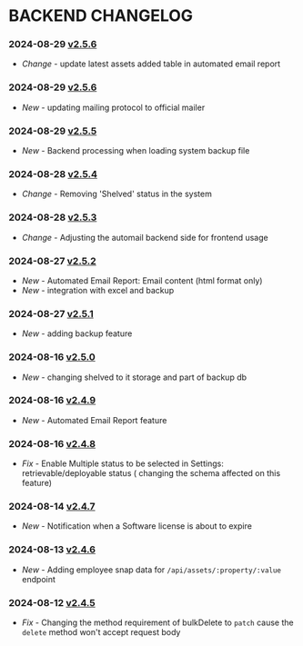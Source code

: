 # BACKEND CHANGELOG

### 2024-08-29 [v2.5.6](https://connect.zoho.com/portal/intranet/task/623367000000590081)
- *Change* - update latest assets added table in automated email report

### 2024-08-29 [v2.5.6](https://gitlab.com/full-scale-internship/stockpilot/-/commit/9ab62005be3ee96414616235fb39d70bb09a62a8)
- *New* - updating mailing protocol to official mailer

### 2024-08-29 [v2.5.5](https://connect.zoho.com/portal/intranet/task/623367000000615263)
- *New* - Backend processing when loading system backup file

### 2024-08-28 [v2.5.4](https://connect.zoho.com/portal/intranet/task/623367000000601111)
- *Change* - Removing 'Shelved' status in the system

### 2024-08-28 [v2.5.3](https://connect.zoho.com/portal/intranet/task/623367000000599090)
- *Change* - Adjusting the automail backend side for frontend usage

### 2024-08-27 [v2.5.2](https://connect.zoho.com/portal/intranet/task/623367000000590081)
- *New* - Automated Email Report: Email content (html format only)
- *New* - integration with excel and backup

### 2024-08-27 [v2.5.1](https://connect.zoho.com/portal/intranet/task/623367000000597034)
- *New* - adding backup feature

### 2024-08-16 [v2.5.0](https://connect.zoho.com/portal/intranet/task/623367000000601111)
- *New* - changing shelved to it storage and part of backup db

### 2024-08-16 [v2.4.9](https://connect.zoho.com/portal/intranet/task/623367000000597248)
- *New* - Automated Email Report feature

### 2024-08-16 [v2.4.8](https://connect.zoho.com/portal/intranet/task/623367000000584055)
- *Fix* - Enable Multiple status to be selected in Settings: retrievable/deployable status ( changing the schema affected on this feature)

### 2024-08-14 [v2.4.7](https://connect.zoho.com/portal/intranet/task/623367000000570055)
- *New* - Notification when a Software license is about to expire

### 2024-08-13 [v2.4.6](https://connect.zoho.com/portal/intranet/task/623367000000584121)
- *New* - Adding employee snap data for `/api/assets/:property/:value` endpoint

### 2024-08-12 [v2.4.5](https://connect.zoho.com/portal/intranet/task/623367000000573043)
- *Fix* - Changing the method requirement of bulkDelete to `patch` cause the `delete` method won't accept request body